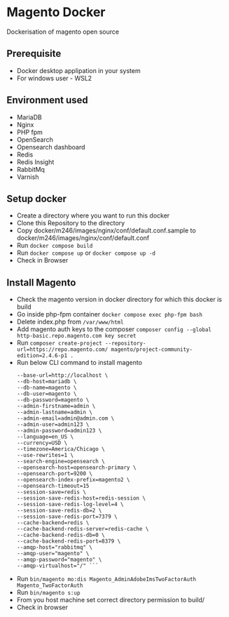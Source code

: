 # Magento Docker
Dockerisation of magento open source

## Prerequisite
- Docker desktop applipation in your system
- For windows user - WSL2

## Environment used
- MariaDB
- Nginx
- PHP fpm
- OpenSearch
- Opensearch dashboard
- Redis
- Redis Insight
- RabbitMq
- Varnish

## Setup docker
- Create a directory where you want to run this docker
- Clone this Repository to the directory
- Copy docker/m246/images/nginx/conf/default.conf.sample to docker/m246/images/nginx/conf/default.conf
- Run `docker compose build`
- Run `docker compose up` or `docker compose up -d`
- Check in Browser

## Install Magento 
- Check the magento version in docker directory for which this docker is build
- Go inside php-fpm container `docker compose exec php-fpm bash`
- Delete index.php from `/var/www/html`
- Add magento auth keys to the composer `composer config --global http-basic.repo.magento.com key secret`
- Run `composer create-project --repository-url=https://repo.magento.com/ magento/project-community-edition=2.4.6-p1 .`
- Run below CLI command to install magento
    ``` bin/magento setup:install \
    --base-url=http://localhost \
    --db-host=mariadb \
    --db-name=magento \
    --db-user=magento \
    --db-password=magento \
    --admin-firstname=admin \
    --admin-lastname=admin \
    --admin-email=admin@admin.com \
    --admin-user=admin123 \
    --admin-password=admin123 \
    --language=en_US \
    --currency=USD \
    --timezone=America/Chicago \
    --use-rewrites=1 \
    --search-engine=opensearch \
    --opensearch-host=opensearch-primary \
    --opensearch-port=9200 \
    --opensearch-index-prefix=magento2 \
    --opensearch-timeout=15
    --session-save=redis \
    --session-save-redis-host=redis-session \
    --session-save-redis-log-level=4 \
    --session-save-redis-db=2 \
    --session-save-redis-port=7379 \
    --cache-backend=redis \
    --cache-backend-redis-server=redis-cache \
    --cache-backend-redis-db=0 \
    --cache-backend-redis-port=8379 \
    --amqp-host="rabbitmq" \
    --amqp-user="magento" \
    --amqp-password="magento" \
    --amqp-virtualhost="/" ```

- Run `bin/magento mo:dis Magento_AdminAdobeImsTwoFactorAuth Magento_TwoFactorAuth`
- Run `bin/magento s:up`
- From you host machine set correct directory permission to build/ 
- Check in browser